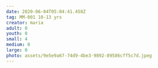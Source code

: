 ```yaml
---
date: 2020-06-04T05:04:41.458Z
tag: MM-001 10-13 yrs
creator: maria
adult: 0
youth: 0
small: 4
medium: 0
large: 0
photo: assets/9e5e9a67-74d9-4be3-9892-89586cff5c7d.jpeg
---
```

